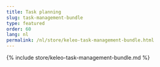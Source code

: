 ```yaml
---
title: Task planning
slug: task-management-bundle
type: featured
order: 60
lang: nl
permalink: /nl/store/keleo-task-management-bundle.html
---
```


{% include store/keleo-task-management-bundle.md %}
